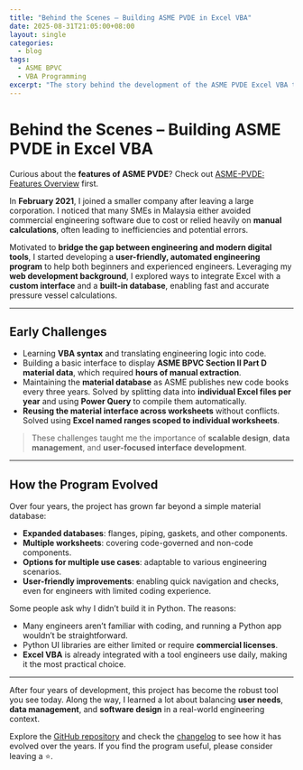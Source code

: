 ```yaml
---
title: "Behind the Scenes – Building ASME PVDE in Excel VBA"
date: 2025-08-31T21:05:00+08:00
layout: single
categories:
  - blog
tags:
  - ASME BPVC
  - VBA Programming
excerpt: "The story behind the development of the ASME PVDE Excel VBA tool."
---
```


# Behind the Scenes – Building ASME PVDE in Excel VBA

Curious about the **features of ASME PVDE**? Check out [ASME-PVDE: Features Overview](./asme-pvde-features-overview) first.

In **February 2021**, I joined a smaller company after leaving a large corporation. I noticed that many SMEs in Malaysia either avoided commercial engineering software due to cost or relied heavily on **manual calculations**, often leading to inefficiencies and potential errors.  

Motivated to **bridge the gap between engineering and modern digital tools**, I started developing a **user-friendly, automated engineering program** to help both beginners and experienced engineers. Leveraging my **web development background**, I explored ways to integrate Excel with a **custom interface** and a **built-in database**, enabling fast and accurate pressure vessel calculations.  

---

## Early Challenges
- Learning **VBA syntax** and translating engineering logic into code.  
- Building a basic interface to display **ASME BPVC Section II Part D material data**, which required **hours of manual extraction**.  
- Maintaining the **material database** as ASME publishes new code books every three years. Solved by splitting data into **individual Excel files per year** and using **Power Query** to compile them automatically.  
- **Reusing the material interface across worksheets** without conflicts. Solved using **Excel named ranges scoped to individual worksheets**.  

> These challenges taught me the importance of **scalable design**, **data management**, and **user-focused interface development**.

---

## How the Program Evolved
Over four years, the project has grown far beyond a simple material database:  
- **Expanded databases**: flanges, piping, gaskets, and other components.  
- **Multiple worksheets**: covering code-governed and non-code components.  
- **Options for multiple use cases**: adaptable to various engineering scenarios.  
- **User-friendly improvements**: enabling quick navigation and checks, even for engineers with limited coding experience.  

Some people ask why I didn’t build it in Python. The reasons:  
- Many engineers aren’t familiar with coding, and running a Python app wouldn’t be straightforward.  
- Python UI libraries are either limited or require **commercial licenses**.  
- **Excel VBA** is already integrated with a tool engineers use daily, making it the most practical choice.  

---

After four years of development, this project has become the robust tool you see today. Along the way, I learned a lot about balancing **user needs**, **data management**, and **software design** in a real-world engineering context.  

Explore the [GitHub repository](https://github.com/ry4ngch/ASME-PVDE) and check the [changelog](https://github.com/ry4ngch/ASME-PVDE/blob/master/changelog.md) to see how it has evolved over the years. If you find the program useful, please consider leaving a ⭐.  